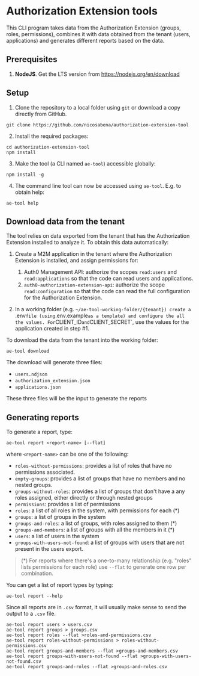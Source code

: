 # Authorization Extension tools

This CLI program takes data from the Authorization Extension (groups, roles, permissions), combines it with data obtained from the tenant (users, applications) and generates different reports based on the data.

## Prerequisites

1. **NodeJS**. Get the LTS version from https://nodejs.org/en/download

## Setup

1. Clone the repository to a local folder using `git` or download a copy directly from GitHub.
```
git clone https://github.com/nicosabena/authorization-extension-tool
```
2. Install the required packages:
```
cd authorization-extension-tool
npm install
```
3. Make the tool (a CLI named `ae-tool`) accessible globally:
```
npm install -g
```

4. The command line tool can now be accessed using `ae-tool`. E.g. to obtain help:

```
ae-tool help
```

## Download data from the tenant
The tool relies on data exported from the tenant that has the Authorization Extension installed to analyze it. To obtain this data automatically:

1. Create a M2M application in the tenant where the Authorization Extension is installed, and assign permissions for:
   1. Auth0 Management API: authorize the scopes `read:users` and `read:applications` so that the code can read users and applications.
   2. `auth0-authorization-extension-api`: authorize the scope `read:configuration` so that the code can read the full configuration for the Authorization Extension.

2. In a working folder (e.g. `~/ae-tool-working-folder/{tenant}) create a `.env` file (using `.env.example` as a template) and configure the all the values.
   For `CLIENT_ID` and `CLIENT_SECRET`, use the values for the application created in step #1.

To download the data from the tenant into the working folder:

```
ae-tool download
```

The download will generate three files:
- `users.ndjson`
- `authorization_extension.json`
- `applications.json`

These three files will be the input to generate the reports

## Generating reports

To generate a report, type:

```
ae-tool report <report-name> [--flat]
```

where `<report-name>` can be one of the following:

- `roles-without-permissions`: provides a list of roles that have no permissions associated.
- `empty-groups`: provides a list of groups that have no members and no nested groups.
- `groups-without-roles`: provides a list of groups that don't have a any roles assigned, either directly or through nested groups
- `permissions`: provides a list of permissions
- `roles`: a list of all roles in the system, with permissions for each (*)
- `groups`: a list of groups in the system
- `groups-and-roles`: a list of groups, with roles assigned to them (*)
- `groups-and-members`: a list of groups with all the members in it (*)
- `users`: a list of users in the system
- `groups-with-users-not-found`: a list of groups with users that are not present in the users export.

> (*) For reports where there's a one-to-many relationship (e.g. "roles" lists permissions for each role) use `--flat` to 
> generate one row per combination.

You can get a list of report types by typing:

```
ae-tool report --help
```

Since all reports are in `.csv` format, it will usually make sense to send the output to a `.csv` file.

```
ae-tool report users > users.csv
ae-tool report groups > groups.csv
ae-tool report roles --flat >roles-and-permissions.csv
ae-tool report roles-without-permissions > roles-without-permissions.csv
ae-tool report groups-and-members --flat >groups-and-members.csv
ae-tool report groups-with-users-not-found --flat >groups-with-users-not-found.csv
ae-tool report groups-and-roles --flat >groups-and-roles.csv
```
